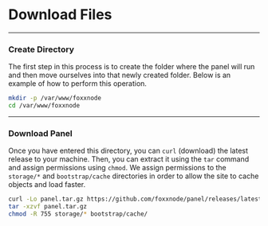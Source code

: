 # Download Files

***

### Create Directory

The first step in this process is to create the folder where the 
panel will run and then move ourselves into that newly created folder. 
Below is an example of how to perform this operation.

```bash
mkdir -p /var/www/foxxnode
cd /var/www/foxxnode
```

***

### Download Panel

Once you have entered this directory, you can `curl` (download) the latest release to your machine.
Then, you can extract it using the `tar` command and assign permissions using `chmod`. We assign permissions
to the `storage/*` and `bootstrap/cache` directories in order to allow the site to cache objects and load faster.

```bash
curl -Lo panel.tar.gz https://github.com/foxxnode/panel/releases/latest/download/panel.tar.gz
tar -xzvf panel.tar.gz
chmod -R 755 storage/* bootstrap/cache/
```
